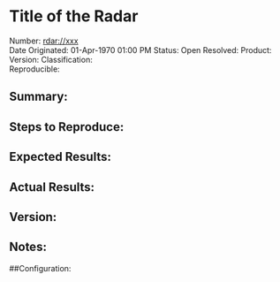 # Title of the Radar

Number: [rdar://xxx](http://openradar.appspot.com/xxx)    
Date Originated: 01-Apr-1970 01:00 PM
Status: Open
Resolved: 
Product:    
Version: 
Classification:  
Reproducible:    

## Summary:

## Steps to Reproduce:

## Expected Results:

## Actual Results:

## Version:

## Notes:

##Configuration:

